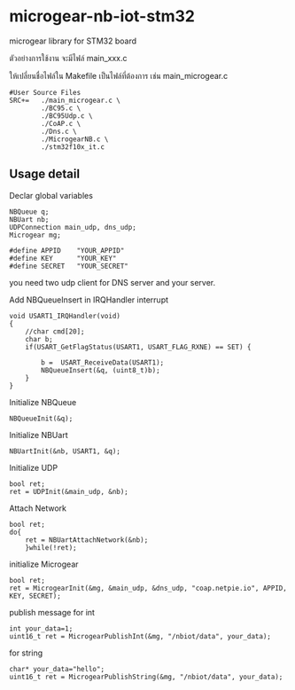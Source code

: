 # microgear-nb-iot-stm32
microgear library for STM32 board

ตัวอย่างการใช้งาน จะมีไฟล์ main_xxx.c

ให้เปลี่ยนชื่อไฟล์ใน Makefile เป็นไฟล์ที่ต้องการ เช่น main_microgear.c

```
#User Source Files
SRC+=	./main_microgear.c \
		./BC95.c \
		./BC95Udp.c \
		./CoAP.c \
		./Dns.c \
		./MicrogearNB.c \
		./stm32f10x_it.c 
```

## Usage detail

Declar global variables
```
NBQueue q;
NBUart nb;
UDPConnection main_udp, dns_udp;
Microgear mg;

#define APPID    "YOUR_APPID"
#define KEY      "YOUR_KEY"
#define SECRET   "YOUR_SECRET"
```
you need two udp client for DNS server and your server.

Add NBQueueInsert in IRQHandler interrupt
```
void USART1_IRQHandler(void)
{
	//char cmd[20];
    char b;    
    if(USART_GetFlagStatus(USART1, USART_FLAG_RXNE) == SET) {

        b =  USART_ReceiveData(USART1);
        NBQueueInsert(&q, (uint8_t)b);
    }
}
```

Initialize NBQueue
```
NBQueueInit(&q);
```

Initialize NBUart
```
NBUartInit(&nb, USART1, &q);
```

Initialize UDP
```
bool ret;
ret = UDPInit(&main_udp, &nb);
```

Attach Network
```
bool ret;
do{
	ret = NBUartAttachNetwork(&nb);
	}while(!ret);
```

initialize Microgear
```
bool ret;
ret = MicrogearInit(&mg, &main_udp, &dns_udp, "coap.netpie.io", APPID, KEY, SECRET);
```

publish message
for int
```
int your_data=1;
uint16_t ret = MicrogearPublishInt(&mg, "/nbiot/data", your_data);
```
for string
```
char* your_data="hello";
uint16_t ret = MicrogearPublishString(&mg, "/nbiot/data", your_data);
```


